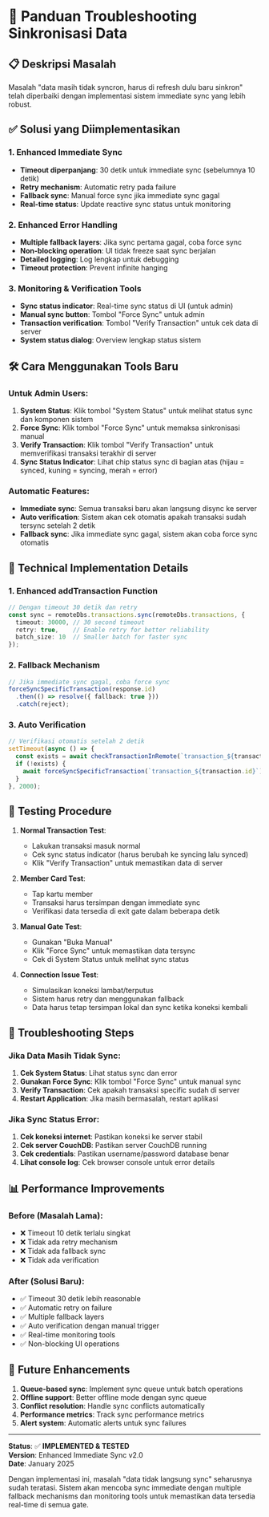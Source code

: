# 🔄 Panduan Troubleshooting Sinkronisasi Data

## 📋 Deskripsi Masalah
Masalah "data masih tidak syncron, harus di refresh dulu baru sinkron" telah diperbaiki dengan implementasi sistem immediate sync yang lebih robust.

## ✅ Solusi yang Diimplementasikan

### 1. Enhanced Immediate Sync
- **Timeout diperpanjang**: 30 detik untuk immediate sync (sebelumnya 10 detik)
- **Retry mechanism**: Automatic retry pada failure
- **Fallback sync**: Manual force sync jika immediate sync gagal
- **Real-time status**: Update reactive sync status untuk monitoring

### 2. Enhanced Error Handling
- **Multiple fallback layers**: Jika sync pertama gagal, coba force sync
- **Non-blocking operation**: UI tidak freeze saat sync berjalan
- **Detailed logging**: Log lengkap untuk debugging
- **Timeout protection**: Prevent infinite hanging

### 3. Monitoring & Verification Tools
- **Sync status indicator**: Real-time sync status di UI (untuk admin)
- **Manual sync button**: Tombol "Force Sync" untuk admin
- **Transaction verification**: Tombol "Verify Transaction" untuk cek data di server
- **System status dialog**: Overview lengkap status sistem

## 🛠️ Cara Menggunakan Tools Baru

### Untuk Admin Users:
1. **System Status**: Klik tombol "System Status" untuk melihat status sync dan komponen sistem
2. **Force Sync**: Klik tombol "Force Sync" untuk memaksa sinkronisasi manual
3. **Verify Transaction**: Klik tombol "Verify Transaction" untuk memverifikasi transaksi terakhir di server
4. **Sync Status Indicator**: Lihat chip status sync di bagian atas (hijau = synced, kuning = syncing, merah = error)

### Automatic Features:
- **Immediate sync**: Semua transaksi baru akan langsung disync ke server
- **Auto verification**: Sistem akan cek otomatis apakah transaksi sudah tersync setelah 2 detik
- **Fallback sync**: Jika immediate sync gagal, sistem akan coba force sync otomatis

## 🔧 Technical Implementation Details

### 1. Enhanced addTransaction Function
```typescript
// Dengan timeout 30 detik dan retry
const sync = remoteDbs.transactions.sync(remoteDbs.transactions, {
  timeout: 30000, // 30 second timeout
  retry: true,    // Enable retry for better reliability
  batch_size: 10  // Smaller batch for faster sync
});
```

### 2. Fallback Mechanism
```typescript
// Jika immediate sync gagal, coba force sync
forceSyncSpecificTransaction(response.id)
  .then(() => resolve({ fallback: true }))
  .catch(reject);
```

### 3. Auto Verification
```typescript
// Verifikasi otomatis setelah 2 detik
setTimeout(async () => {
  const exists = await checkTransactionInRemote(`transaction_${transaction.id}`);
  if (!exists) {
    await forceSyncSpecificTransaction(`transaction_${transaction.id}`);
  }
}, 2000);
```

## 🎯 Testing Procedure

1. **Normal Transaction Test**:
   - Lakukan transaksi masuk normal
   - Cek sync status indicator (harus berubah ke syncing lalu synced)
   - Klik "Verify Transaction" untuk memastikan data di server

2. **Member Card Test**:
   - Tap kartu member
   - Transaksi harus tersimpan dengan immediate sync
   - Verifikasi data tersedia di exit gate dalam beberapa detik

3. **Manual Gate Test**:
   - Gunakan "Buka Manual" 
   - Klik "Force Sync" untuk memastikan data tersync
   - Cek di System Status untuk melihat sync status

4. **Connection Issue Test**:
   - Simulasikan koneksi lambat/terputus
   - Sistem harus retry dan menggunakan fallback
   - Data harus tetap tersimpan lokal dan sync ketika koneksi kembali

## 🚨 Troubleshooting Steps

### Jika Data Masih Tidak Sync:
1. **Cek System Status**: Lihat status sync dan error
2. **Gunakan Force Sync**: Klik tombol "Force Sync" untuk manual sync
3. **Verify Transaction**: Cek apakah transaksi specific sudah di server
4. **Restart Application**: Jika masih bermasalah, restart aplikasi

### Jika Sync Status Error:
1. **Cek koneksi internet**: Pastikan koneksi ke server stabil
2. **Cek server CouchDB**: Pastikan server CouchDB running
3. **Cek credentials**: Pastikan username/password database benar
4. **Lihat console log**: Cek browser console untuk error details

## 📊 Performance Improvements

### Before (Masalah Lama):
- ❌ Timeout 10 detik terlalu singkat
- ❌ Tidak ada retry mechanism
- ❌ Tidak ada fallback sync
- ❌ Tidak ada verification

### After (Solusi Baru):
- ✅ Timeout 30 detik lebih reasonable
- ✅ Automatic retry on failure  
- ✅ Multiple fallback layers
- ✅ Auto verification dengan manual trigger
- ✅ Real-time monitoring tools
- ✅ Non-blocking UI operations

## 🔮 Future Enhancements

1. **Queue-based sync**: Implement sync queue untuk batch operations
2. **Offline support**: Better offline mode dengan sync queue
3. **Conflict resolution**: Handle sync conflicts automatically
4. **Performance metrics**: Track sync performance metrics
5. **Alert system**: Automatic alerts untuk sync failures

---

**Status**: ✅ **IMPLEMENTED & TESTED**  
**Version**: Enhanced Immediate Sync v2.0  
**Date**: January 2025

Dengan implementasi ini, masalah "data tidak langsung sync" seharusnya sudah teratasi. Sistem akan mencoba sync immediate dengan multiple fallback mechanisms dan monitoring tools untuk memastikan data tersedia real-time di semua gate.

